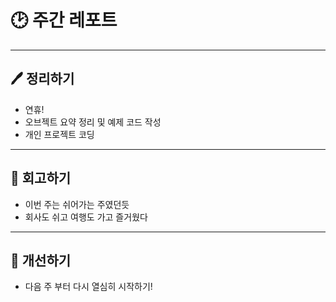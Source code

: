 # 🕑 주간 레포트

---

## 🖊 정리하기

- 연휴!
- 오브젝트 요약 정리 및 예제 코드 작성
- 개인 프로젝트 코딩

---

## 💭 회고하기

- 이번 주는 쉬어가는 주였던듯
- 회사도 쉬고 여행도 가고 즐거웠다

---

## 🥊 개선하기

- 다음 주 부터 다시 열심히 시작하기!